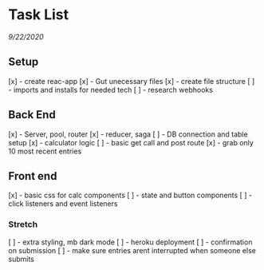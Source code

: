 # Task List
_9/22/2020_

## Setup
[x] - create reac-app 
[x] - Gut unecessary files
[x] - create file structure
[ ] - imports and installs for needed tech
[ ] - research webhooks

## Back End
[x] - Server, pool, router
[x] - reducer, saga
[ ] - DB connection and table setup
[x] - calculator logic
[ ] - basic get call and post route
[x] - grab only 10 most recent entries

## Front end
[x] - basic css for calc components
[ ] - state and button components
[ ] - click listeners and event listeners

### Stretch 
[ ] - extra styling, mb dark mode
[ ] - heroku deployment
[ ] - confirmation on submission 
[ ] - make sure entries arent interrupted when someone else submits